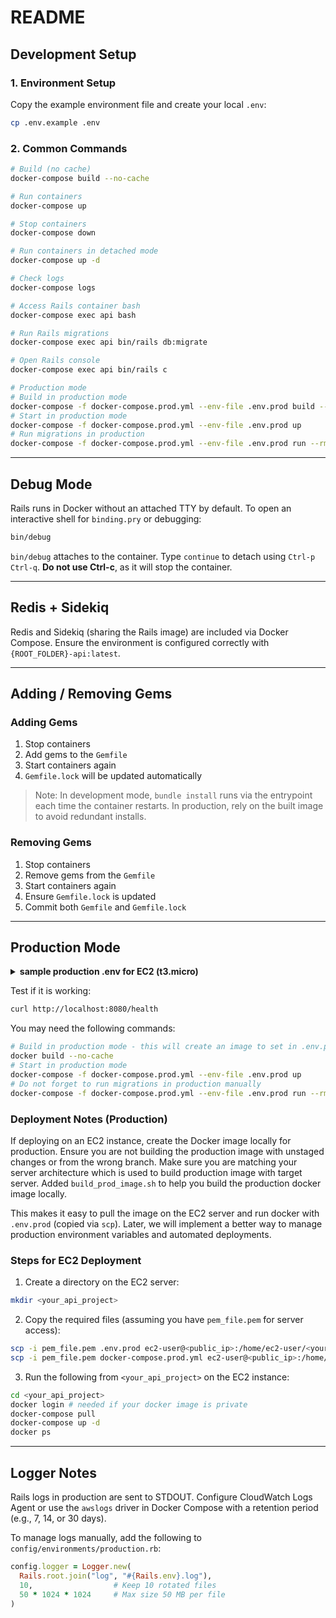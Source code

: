 # README

## Development Setup

### 1. Environment Setup

Copy the example environment file and create your local `.env`:

```sh
cp .env.example .env
```

### 2. Common Commands

```sh
# Build (no cache)
docker-compose build --no-cache

# Run containers
docker-compose up

# Stop containers
docker-compose down

# Run containers in detached mode
docker-compose up -d

# Check logs
docker-compose logs

# Access Rails container bash
docker-compose exec api bash

# Run Rails migrations
docker-compose exec api bin/rails db:migrate

# Open Rails console
docker-compose exec api bin/rails c

# Production mode
# Build in production mode
docker-compose -f docker-compose.prod.yml --env-file .env.prod build --no-cache
# Start in production mode
docker-compose -f docker-compose.prod.yml --env-file .env.prod up
# Run migrations in production
docker-compose -f docker-compose.prod.yml --env-file .env.prod run --rm api bin/rails db:migrate
```

---

## Debug Mode

Rails runs in Docker without an attached TTY by default. To open an interactive shell for `binding.pry` or debugging:

```sh
bin/debug
```

`bin/debug` attaches to the container. Type `continue` to detach using `Ctrl-p Ctrl-q`. **Do not use Ctrl-c**, as it will stop the container.

---

## Redis + Sidekiq

Redis and Sidekiq (sharing the Rails image) are included via Docker Compose. Ensure the environment is configured correctly with `{ROOT_FOLDER}-api:latest`.

---

## Adding / Removing Gems

### Adding Gems

1. Stop containers
2. Add gems to the `Gemfile`
3. Start containers again
4. `Gemfile.lock` will be updated automatically

> Note: In development mode, `bundle install` runs via the entrypoint each time the container restarts. In production, rely on the built image to avoid redundant installs.

### Removing Gems

1. Stop containers
2. Remove gems from the `Gemfile`
3. Start containers again
4. Ensure `Gemfile.lock` is updated
5. Commit both `Gemfile` and `Gemfile.lock`

---

## Production Mode

<details>
<summary><strong>sample production .env for EC2 (t3.micro)</strong></summary>

```env
# Rails environment
RAILS_ENV=production
# SIDEKIQ_CONCURRENCY = 5
WEB_CONCURRENCY=2 # Ideally 4
RAILS_MAX_THREADS=5 # Ideally 10
SIDEKIQ_CONCURRENCY=1 # Ideally 5

# Rails secret key for production
SECRET_KEY_BASE=GENERATE_YOUR_OWN_SECRET_KEY
RAILS_API_IMAGE=rex610/gym_management_rails_prod_api:latest # Your own image

# Database configuration - Use strong credentials
POSTGRES_USER=postgres
POSTGRES_PASSWORD=password
DATABASE_NAME=gym_lms_production
DB_HOST=db
DB_PORT=5432

# Redis - If Redis is external, provide its URL and remove the Redis service from docker-compose.yml
REDIS_URL=redis://redis:6379/0

# Sidekiq Auth - Use strong credentials
SIDEKIQ_USERNAME=admin
SIDEKIQ_PASSWORD=T8w#z!Q7m@92fLrD^cVbh3Xp

BUNDLE_DEPLOYMENT=1
BUNDLE_WITHOUT=development:test
BUNDLE_FROZEN=true

# Set this only when running production mode locally.
# PORT=8080

# For staging without SSL; remove this if using an SSL certificate.
SSL_REQUIRED=false

# For CORS. Add your public IP if you need to access staging locally.
ALLOWED_ORIGINS=http://localhost:3000,http://<EC2_API_PUBLIC_IP>:3000,http://<YOUR_PUBLIC_IP>:3000
```

</details>

Test if it is working:

```sh
curl http://localhost:8080/health
```

You may need the following commands:

```sh
# Build in production mode - this will create an image to set in .env.prod
docker build --no-cache
# Start in production mode
docker-compose -f docker-compose.prod.yml --env-file .env.prod up
# Do not forget to run migrations in production manually
docker-compose -f docker-compose.prod.yml --env-file .env.prod run --rm api bin/rails db:migrate
```

### Deployment Notes (Production)

If deploying on an EC2 instance, create the Docker image locally for production.
Ensure you are not building the production image with unstaged changes or from the wrong branch.
Make sure you are matching your server architecture which is used to build production image with target server.
Added `build_prod_image.sh` to help you build the production docker image locally.

This makes it easy to pull the image on the EC2 server and run docker with `.env.prod` (copied via `scp`).
Later, we will implement a better way to manage production environment variables and automated deployments.

### Steps for EC2 Deployment

1. Create a directory on the EC2 server:
```sh
mkdir <your_api_project>
```

2. Copy the required files (assuming you have `pem_file.pem` for server access):
```sh
scp -i pem_file.pem .env.prod ec2-user@<public_ip>:/home/ec2-user/<your_api_project>/.env
scp -i pem_file.pem docker-compose.prod.yml ec2-user@<public_ip>:/home/ec2-user/<your_api_project>/docker-compose.yml
```

3. Run the following from `<your_api_project>` on the EC2 instance:
```sh
cd <your_api_project>
docker login # needed if your docker image is private
docker-compose pull
docker-compose up -d
docker ps
```

---

## Logger Notes

Rails logs in production are sent to STDOUT.
Configure CloudWatch Logs Agent or use the `awslogs` driver in Docker Compose with a retention period (e.g., 7, 14, or 30 days).

To manage logs manually, add the following to `config/environments/production.rb`:

```ruby
config.logger = Logger.new(
  Rails.root.join("log", "#{Rails.env}.log"),
  10,                  # Keep 10 rotated files
  50 * 1024 * 1024     # Max size 50 MB per file
)
```
